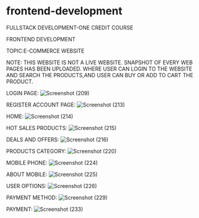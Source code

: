 # frontend-development

FULLSTACK DEVELOPMENT-ONE CREDIT COURSE

FRONTEND DEVELOPMENT

TOPIC:E-COMMERCE WEBSITE



NOTE:
THIS WEBSITE IS NOT A LIVE WEBSITE.
SNAPSHOT OF EVERY WEB PAGES HAS BEEN UPLOADED.
WHERE USER CAN LOGIN TO THE WEBSITE AND SEARCH THE PRODUCTS,AND USER CAN BUY OR ADD TO CART THE PRODUCT.

LOGIN PAGE:
![Screenshot (209)](https://user-images.githubusercontent.com/91408603/135703012-61a433e4-e969-4136-baaf-e46293b56b45.png)



REGISTER ACCOUNT PAGE:
![Screenshot (213)](https://user-images.githubusercontent.com/91408603/135703014-4b71c578-48b0-49df-aae6-7e0b7f9c38c7.png)



HOME:
![Screenshot (214)](https://user-images.githubusercontent.com/91408603/135702905-0953c09f-5425-4425-bc6a-ee655a565ca2.png)



HOT SALES PRODUCTS:
![Screenshot (215)](https://user-images.githubusercontent.com/91408603/135703205-34226e69-d4c7-4b4d-adb6-8282ecd9ce02.png)



DEALS AND OFFERS:
![Screenshot (216)](https://user-images.githubusercontent.com/91408603/135703204-0cbbbe80-cffa-477c-8f99-eeba5229f5f0.png)



PRODUCTS CATEGORY:
![Screenshot (220)](https://user-images.githubusercontent.com/91408603/135703201-72728cb4-a5a9-4932-a3af-430595fa2d08.png)



MOBILE PHONE:
![Screenshot (224)](https://user-images.githubusercontent.com/91408603/135703196-2bdb9ccc-c700-4978-8659-b25f36f36ccf.png)



ABOUT MOBILE:
![Screenshot (225)](https://user-images.githubusercontent.com/91408603/135703194-8a934578-9d36-4a69-b048-9b51baccd617.png)


USER OPTIONS:
![Screenshot (226)](https://user-images.githubusercontent.com/91408603/135703190-9ebf9447-3858-4a6a-8910-f2b8146a6d73.png)


PAYMENT METHOD:
![Screenshot (229)](https://user-images.githubusercontent.com/91408603/135703180-d555bfa8-01e0-4f40-836d-61c7a87cae9d.png)


PAYMENT:
![Screenshot (233)](https://user-images.githubusercontent.com/91408603/135703158-3d5a3a9f-54aa-449a-938f-b9511cebdc33.png)
